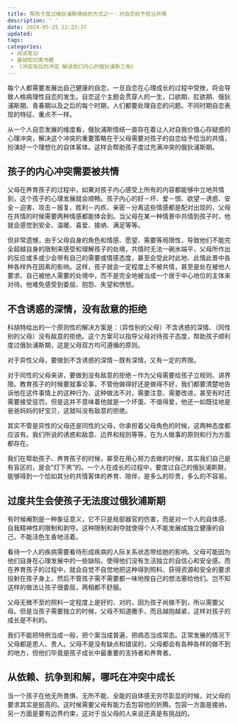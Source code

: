 ```yaml
---
title: 帮孩子度过俄狄浦斯情结的方式之一：对自恋给予恰当共情
description: ' '
date: 2024-05-25 22:23:37
updated:
tags:
categories:
 - 阅读笔记
 - 基础知识类书籍
 - 《冲突背后的冲突 解读我们内心的俄狄浦斯三角》
---
```

每个人都需要发展出自己健康的自恋，一旦自恋在心理成长的过程中受挫，将会导致人格病理性自恋的发生。自恋这个主题会贯穿人的一生，口欲期、肛欲期、俄狄浦斯期、青春期以及之后的每个时期，人们都要处理自恋的问题。不同时期自恋表现的特征、重点不一样。

从一个人自恋发展的维度看，俄狄浦斯情结一直存在着让人对自我价值心存疑惑的心理冲突，解决这个冲突的重要策略在于父母需要对孩子的自恋给予恰当的共情，扮演好一个理想化的自体客体。这样会帮助孩子度过充满冲突的俄狄浦斯期。

## 孩子的内心冲突需要被共情 

父母在养育孩子的过程中，如果对孩子内心感受上所有的内容都能够中立地共情到，这个孩子的心理发展就会顺畅。孩子内心的好－坏、爱－恨、欲望－诱惑、安全－迫害、攻击－报复、胜利－内疚、亲密－分离这些情感都是配对出现的，父母在共情的时候需要两种情感都能体会到。当父母在某一种情景中共情到孩子时，他就会感觉到安全、温暖、喜爱、接纳、满足等等。

但非常遗憾，由于父母自身的角色和情感、愿望、需要等局限性，导致他们不能完全超越自身的限制来感受和理解孩子的处境，共情时无法一碗水端平，父母所作出的反应或多或少会带有自己的需要或情感态度，甚至会受此时此地、此情此景中各种各样外在因素的影响。这样，孩子就会一定程度上不被共情，甚至是处在被他人要求、自己被他人需要的处境中，而不是完全地被当成一个居于中心地位的主体来对待。他难免感受到委屈、抱怨、失望和愤怒。

## 不含诱惑的深情，没有敌意的拒绝 

科胡特给出的一个原则性的解决方案是：（异性别的父母）不含诱惑的深情、（同性别的父母）没有敌意的拒绝。这个方案可以指导父母对待孩子态度，帮助孩子顺利度过俄狄浦斯期，这是父母双方均可遵循的原则。

对于异性父母，要做到不含诱惑的深情－既有深情，又有一定的界限。

对于同性的父母来讲，要做到没有敌意的拒绝－作为父母需要给孩子立规则、讲界限。教育孩子的时候要就事论事，不管他做得好还是做得不好，我们都要清楚地告诉他在这件事情上的这种行为、这种做法不对，需要注意、需要改进，甚至有时还需要接受惩罚。但是这并不意味着他就是一个坏蛋、不值得爱，他还一如既往地是爸爸妈妈的好宝贝，这就叫没有敌意的拒绝。

其实不管是异性的父母还是同性的父母，你承担着父母角色的时候，这两种态度都应该有。我们所说的诱惑和敌意、边界和规则等等，在为人做事的原则和行为方面都存在。

我们在帮助孩子、养育孩子的时候，甚至在用心努力去做的时候，其实我们自己是有盲区的，是会“灯下黑”的。一个人在成长的过程中，要度过自己的俄狄浦斯期，能够得到一个恰如其分的共情客体的养育、陪伴，是多么的珍贵，多么的不容易。

##  过度共生会使孩子无法度过俄狄浦斯期

有时候阉割是一种象征意义，它不只是局部器官的伤害，而是对一个人的自体感、自我精神性的限制和剥夺。这种限制和剥夺就使得个人不能发展成独立健康的自己，不能活色生香地活着。

看待一个人的疾病需要看待形成疾病的人际关系状态带给她的影响。父母可能因为他们自身在心理发展中的一些缺陷，使得他们没有生活独立的自信心和安全感。而在养育孩子的过程中，就会自觉不自觉地把这种得到照料、获得资源和安全的要求投射在孩子身上，然后不管孩子需不需要都一味地按自己的想法塞给他们。岂不知这样的做法让孩子很委屈，两相都不舒服。

父母无微不至的照料一定程度上是好的、对的，因为孩子尚做不到，所以需要父母。但是当孩子需要独立的时候，父母不知道撒手，而且越抱越紧，这样对孩子的成长是不利的。

我们不能把特例当成一般，把个案当成普遍，把病态当成常态。正常发展的情况下父母都是恩人、贵人。父母不是没有缺点和错误的，父母都会有各种各样的做不到的地方，但他们毕竟是孩子成长中最重要的支持者和养育者。

## 从依赖、抗争到和解，哪吒在冲突中成长

当一个孩子在他无所畏惧、无所不能、全能的自体感无穷尽彰显的时候，对父母的要求其实是挺高的。这时候需要父母有能力去包容他的折腾。包容一方面是接纳，另一方面是要有边界约束，这对于当父母的人来说还真是有挑战的。